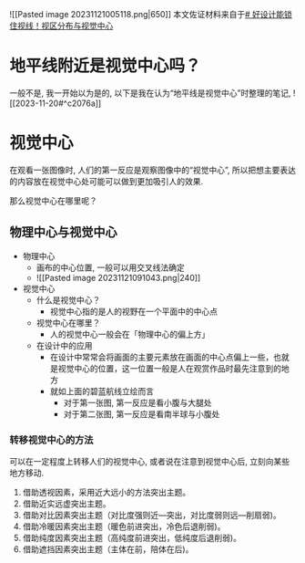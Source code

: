 ![[Pasted image 20231121005118.png|650]]
本文佐证材料来自于[# 好设计能锁住视线！视区分布与视觉中心](https://zhuanlan.zhihu.com/p/502839998) 


# 地平线附近是视觉中心吗？

一般不是, 我一开始以为是的, 以下是我在认为“地平线是视觉中心”时整理的笔记,
![[2023-11-20#^c2076a]]


# 视觉中心

在观看一张图像时, 人们的第一反应是观察图像中的“视觉中心”, 所以把想主要表达的内容放在视觉中心处可能可以做到更加吸引人的效果.

那么视觉中心在哪里呢？

## 物理中心与视觉中心

- 物理中心
	- 画布的中心位置, 一般可以用交叉线法确定
	- ![[Pasted image 20231121091043.png|240]]
- 视觉中心
	- 什么是视觉中心？
		- 视觉中心指的是人的视野在一个平面中的中心点
	- 视觉中心在哪里？
		- 人的视觉中心一般会在「物理中心的偏上方」
	- 在设计中的应用
		- 在设计中常常会将画面的主要元素放在画面的中心点偏上一些，也就是视觉中心的位置，这一位置一般是人在观赏作品时最先注意到的地方
		- 就如上面的碧蓝航线立绘而言
			- 对于第一张图, 第一反应是看小腹与大腿处
			- 对于第二张图, 第一反应是看南半球与小腹处

### 转移视觉中心的方法

可以在一定程度上转移人们的视觉中心, 或者说在注意到视觉中心后, 立刻向某些地方移动.

1. 借助透视因素，采用近大远小的方法突出主题。
2. 借助近实远虚突出主题。
3. 借助对比因素突出主题（对比度强则近—突出，对比度弱则远—削扇弱)。
4. 借助冷暖因素突出主题（暖色前进突出，冷色后退削弱)。
5. 借助纯度因素突出主题（高纯度前进突出，低纯度后退削弱)。
6. 借助遮挡因素突出主题（主体在前，陪体在后)。